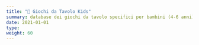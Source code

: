 ```yaml
---
title: "📁 Giochi da Tavolo Kids"
summary: database dei giochi da tavolo specifici per bambini (4-6 anni)
date: 2021-01-01
type: 
weight: 60
---
```

